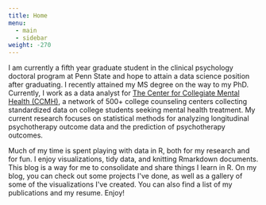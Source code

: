 ```yaml
---
title: Home
menu:
  - main
  - sidebar
weight: -270
---
```

I am currently a fifth year graduate student in the clinical psychology doctoral program at Penn State and hope to attain a data science position after graduating.  I recently attained my MS degree on the way to my PhD.  Currently, I work as a  data analyst for [The Center for Collegiate Mental Health (CCMH)](www.ccmh.psu.edu), a network of 500+ college counseling centers collecting  standardized data on college students seeking mental health treatment.  My current research focuses on statistical methods for analyzing longitudinal psychotherapy outcome data and the prediction of psychotherapy outcomes. 

Much of my time is spent playing with data in R, both for my research and for fun. I enjoy visualizations, tidy data, and  knitting Rmarkdown documents. This blog is a way for me to consolidate and share things I learn in R.  On my blog, you can  check out some projects I've done, as well as a gallery of some of the visualizations I've created. You can also find a list of my publications and my resume. Enjoy!

 
